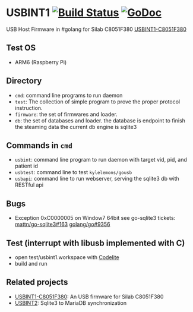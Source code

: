 # USBINT1 [![Build Status](https://travis-ci.org/nodtem66/USBINT1.svg)](https://travis-ci.org/nodtem66/USBINT1) [![GoDoc](http://godoc.org/github.com/nodtem66/USBINT1?status.png)](http://godoc.org/github.com/nodtem66/USBINT1)
USB Host Firmware in #golang for Silab C8051F380 [USBINT1-C8051F380](https://github.com/nodtem66/USBINT1-C8051F380)

## Test OS
* ARM6 (Raspberry Pi)

## Directory
* `cmd`:
  command line programs to run daemon
* `test`: 
  The collection of simple program to prove the proper protocol instruction.
* `firmware`:
  the set of firmwares and loader.
* `db`:
  the set of databases and loader. the database is endpoint to finish the steaming data
  the current db engine is sqlite3

## Commands in `cmd`
* `usbint`:
   command line program to run daemon with target vid, pid, and patient id
* `usbtest`:
   command line to test `kylelemons/gousb`
* `usbapi`:
   command line to run webserver, serving the sqlite3 db with RESTful api

## Bugs
*  Exception 0xC0000005 on Window7 64bit
   see go-sqlite3 tickets: [mattn/go-sqlite3#163](https://github.com/mattn/go-sqlite3/issues/163) [golang/go#9356](https://github.com/golang/go/issues/9356) 

## Test (interrupt with libusb implemented with C)
* open test/usbint1.workspace with [Codelite](http://codelite.org/) 
* build and run

## Related projects
* [USBINT1-C8051F380](https://github.com/nodtem66/USBINT1-C8051F380): An USB firmware for Silab C8051F380
* [USBINT2](https://github.com/nodtem66/USBINT2): Sqlite3 to MariaDB synchronization 